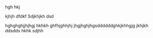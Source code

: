 hgh
hkj

kjhjh
dfdkf
Sdjkhjkh
dsd

hghghghjjhjhgj
hkhkh
ghfhjghhjhj
jhgjhghjhgsddddddghkjkhhgjg
jkhjkh
ddsdds
hkhk
sdjhh
